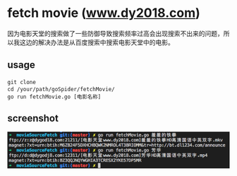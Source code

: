 # fetch movie (www.dy2018.com)

因为电影天堂的搜索做了一些防御导致搜索频率过高会出现搜索不出来的问题，所以我这边的解决办法是从百度搜索中搜索电影天堂中的电影。

## usage

```
git clone
cd /your/path/goSpider/fetchMovie/
go run fetchMovie.go [电影名称]
```

## screenshot

<img src="https://github.com/zmisgod/goSpider/blob/master/demo/fetchmovie.png">
